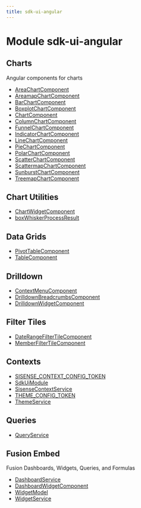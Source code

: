 ```yaml
---
title: sdk-ui-angular
---
```


# Module sdk-ui-angular

## Charts

Angular components for charts

- [AreaChartComponent](charts/class.AreaChartComponent.md)
- [AreamapChartComponent](charts/class.AreamapChartComponent.md)
- [BarChartComponent](charts/class.BarChartComponent.md)
- [BoxplotChartComponent](charts/class.BoxplotChartComponent.md)
- [ChartComponent](charts/class.ChartComponent.md)
- [ColumnChartComponent](charts/class.ColumnChartComponent.md)
- [FunnelChartComponent](charts/class.FunnelChartComponent.md)
- [IndicatorChartComponent](charts/class.IndicatorChartComponent.md)
- [LineChartComponent](charts/class.LineChartComponent.md)
- [PieChartComponent](charts/class.PieChartComponent.md)
- [PolarChartComponent](charts/class.PolarChartComponent.md)
- [ScatterChartComponent](charts/class.ScatterChartComponent.md)
- [ScattermapChartComponent](charts/class.ScattermapChartComponent.md)
- [SunburstChartComponent](charts/class.SunburstChartComponent.md)
- [TreemapChartComponent](charts/class.TreemapChartComponent.md)

## Chart Utilities

- [ChartWidgetComponent](chart-utilities/class.ChartWidgetComponent.md)
- [boxWhiskerProcessResult](chart-utilities/function.boxWhiskerProcessResult.md)

## Data Grids

- [PivotTableComponent](data-grids/class.PivotTableComponent.md) <Badge type="beta" text="Beta" />
- [TableComponent](data-grids/class.TableComponent.md)

## Drilldown

- [ContextMenuComponent](drilldown/class.ContextMenuComponent.md)
- [DrilldownBreadcrumbsComponent](drilldown/class.DrilldownBreadcrumbsComponent.md)
- [DrilldownWidgetComponent](drilldown/class.DrilldownWidgetComponent.md)

## Filter Tiles

- [DateRangeFilterTileComponent](filter-tiles/class.DateRangeFilterTileComponent.md)
- [MemberFilterTileComponent](filter-tiles/class.MemberFilterTileComponent.md)

## Contexts

- [SISENSE\_CONTEXT\_CONFIG\_TOKEN](contexts/variable.SISENSE_CONTEXT_CONFIG_TOKEN.md)
- [SdkUiModule](contexts/class.SdkUiModule.md)
- [SisenseContextService](contexts/class.SisenseContextService.md)
- [THEME\_CONFIG\_TOKEN](contexts/variable.THEME_CONFIG_TOKEN.md)
- [ThemeService](contexts/class.ThemeService.md)

## Queries

- [QueryService](queries/class.QueryService.md)

## Fusion Embed

Fusion Dashboards, Widgets, Queries, and Formulas

- [DashboardService](fusion-embed/class.DashboardService.md) <Badge type="fusionEmbed" text="Fusion Embed" />
- [DashboardWidgetComponent](fusion-embed/class.DashboardWidgetComponent.md) <Badge type="fusionEmbed" text="Fusion Embed" />
- [WidgetModel](fusion-embed/class.WidgetModel.md) <Badge type="fusionEmbed" text="Fusion Embed" />
- [WidgetService](fusion-embed/class.WidgetService.md) <Badge type="fusionEmbed" text="Fusion Embed" />
